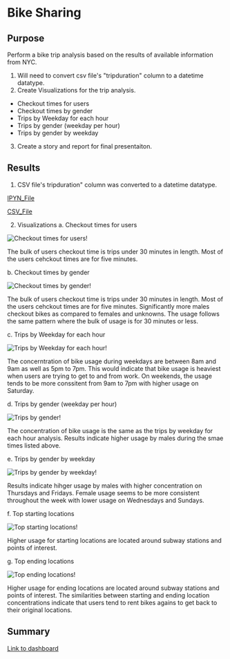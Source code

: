 # Bike Sharing

## Purpose

Perform a bike trip analysis based on the results of available information from NYC.
1. Will need to convert csv file's "tripduration" column to a datetime datatype.
2. Create Visualizations for the trip analysis.
  - Checkout times for users
  - Checkout times by gender
  - Trips by Weekday for each hour
  - Trips by gender (weekday per hour)
  - Trips by gender by weekday
3. Create a story and report for final presentaiton.

## Results

1. CSV file's tripduration" column was converted to a datetime datatype.

[IPYN_File]()

[CSV_File]()

2. Visualizations
  a. Checkout times for users
  
  ![Checkout times for users]()!
  
  The bulk of users checkout time is trips under 30 minutes in length.  Most of the users cehckout times are for five minutes.
  
  b. Checkout times by gender
  
  ![Checkout times by gender]()!
  
  The bulk of users checkout time is trips under 30 minutes in length.  Most of the users cehckout times are for five minutes.  Significantly more males checkout bikes as compared to females and unknowns.  The usage follows the same pattern where the bulk of usage is for 30 minutes or less.
  
  c. Trips by Weekday for each hour
  
  ![Trips by Weekday for each hour]()!
  
  The concerntration of bike usage during weekdays are between 8am and 9am as well as 5pm to 7pm.  This would indicate that bike usage is heaviest when users are trying to get to and from work.  On weekends, the usage tends to be more conssitent from 9am to 7pm with higher usage on Saturday.
  
  d. Trips by gender (weekday per hour)
  
  ![Trips by gender]()!
  
  The concentration of bike usage is the same as the trips by weekday for each hour analysis.  Results indicate higher usage by males during the smae times listed above.
  
  e. Trips by gender by weekday
  
  ![Trips by gender by weekday]()!
  
  Results indicate hihger usage by males with higher concentration on Thursdays and Fridays.  Female usage seems to be more consistent throughout the week with lower usage on Wednesdays and Sundays.
  
  f. Top starting locations
  
  ![Top starting locations]()!
  
  Higher usage for starting locations are located around subway stations and points of interest.
  
  g. Top ending locations
  
  ![Top ending locations]()!
  
  Higher usage for ending locations are located around subway stations and points of interest.  The similarities between starting and ending location concentrations indicate that users tend to rent bikes agains to get back to their original locations.

## Summary

[Link to dashboard]()
